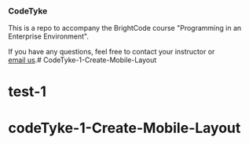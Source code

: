 ### CodeTyke 

This is a repo to accompany the BrightCode course "Programming in an Enterprise Environment". 

If you have any questions, feel free to contact your instructor or  
[email us](mailto:info@brightcode.dev?subject=[CodeTyke]).# CodeTyke-1-Create-Mobile-Layout
# test-1
# codeTyke-1-Create-Mobile-Layout
